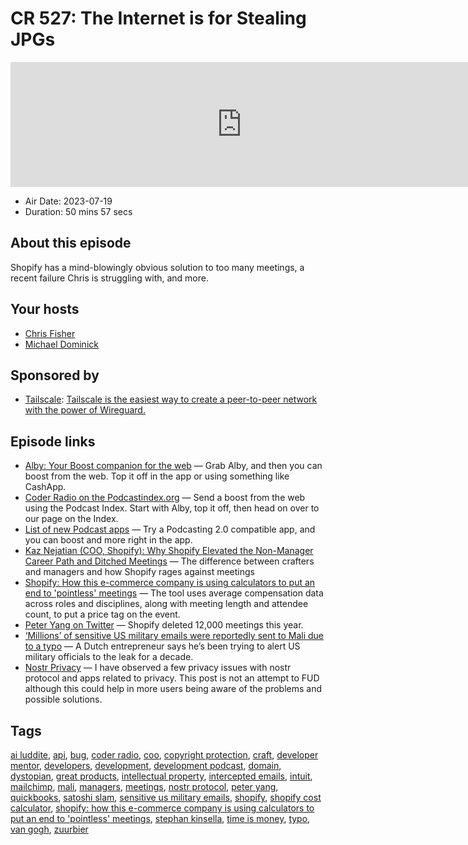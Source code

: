 # CR 527: The Internet is for Stealing JPGs

<iframe src="https://player.fireside.fm/v2/MLf2ZzhC+mQhpJgvt?theme=dark" width="740" height="200" frameborder="0" scrolling="no"></iframe>

* Air Date: 2023-07-19
* Duration: 50 mins 57 secs

## About this episode

Shopify has a mind-blowingly obvious solution to too many meetings, a recent failure Chris is struggling with, and more.

## Your hosts
* [Chris Fisher](https://coder.show/hosts/chrislas)
* [Michael Dominick](https://coder.show/hosts/michael)

## Sponsored by

  * [Tailscale](https://tailscale.com/coder): [Tailscale is the easiest way to create a peer-to-peer network with the power of Wireguard. ](https://tailscale.com/coder)



## Episode links

  * [Alby: Your Boost companion for the web](https://getalby.com/ "Alby: Your Boost companion for the web") — Grab Alby, and then you can boost from the web. Top it off in the app or using something like CashApp. 
  * [Coder Radio on the Podcastindex.org](https://podcastindex.org/podcast/487548 "Coder Radio on the Podcastindex.org") — Send a boost from the web using the Podcast Index. Start with Alby, top it off, then head on over to our page on the Index.
  * [List of new Podcast apps](https://podcastindex.org/apps "List of new Podcast apps") — Try a Podcasting 2.0 compatible app, and you can boost and more right in the app.
  * [Kaz Nejatian (COO, Shopify): Why Shopify Elevated the Non-Manager Career Path and Ditched Meetings](https://creatoreconomy.so/p/kaz-coo-shopify-craft-and-no-meetings "Kaz Nejatian \(COO, Shopify\): Why Shopify Elevated the Non-Manager Career Path and Ditched Meetings") — The difference between crafters and managers and how Shopify rages against meetings
  * [Shopify: How this e-commerce company is using calculators to put an end to 'pointless' meetings](https://timesofindia.indiatimes.com/gadgets-news/why-shopify-is-shaming-employees-with-cost-calculator/articleshow/101695301.cms "Shopify: How this e-commerce company is using calculators to put an end to 'pointless' meetings") — The tool uses average compensation data across roles and disciplines, along with meeting length and attendee count, to put a price tag on the event. 
  * [Peter Yang on Twitter](https://twitter.com/petergyang/status/1679130177819881475 "Peter Yang on Twitter") — Shopify deleted 12,000 meetings this year.
  * [‘Millions’ of sensitive US military emails were reportedly sent to Mali due to a typo](https://www.theverge.com/2023/7/17/23797379/mali-ml-typo-us-military-emails-leak "‘Millions’ of sensitive US military emails were reportedly sent to Mali due to a typo") — A Dutch entrepreneur says he’s been trying to alert US military officials to the leak for a decade.
  * [Nostr Privacy](https://consentonchain.github.io/blog/posts/nostr-privacy/ "Nostr Privacy") — I have observed a few privacy issues with nostr protocol and apps related to privacy. This post is not an attempt to FUD although this could help in more users being aware of the problems and possible solutions.



## Tags

[ai luddite](https://coder.show/tags/ai%20luddite), [api](https://coder.show/tags/api), [bug](https://coder.show/tags/bug), [coder radio](https://coder.show/tags/coder%20radio), [coo](https://coder.show/tags/coo), [copyright protection](https://coder.show/tags/copyright%20protection), [craft](https://coder.show/tags/craft), [developer mentor](https://coder.show/tags/developer%20mentor), [developers](https://coder.show/tags/developers), [development](https://coder.show/tags/development), [development podcast](https://coder.show/tags/development%20podcast), [domain](https://coder.show/tags/domain), [dystopian](https://coder.show/tags/dystopian), [great products](https://coder.show/tags/great%20products), [intellectual property](https://coder.show/tags/intellectual%20property), [intercepted emails](https://coder.show/tags/intercepted%20emails), [intuit](https://coder.show/tags/intuit), [mailchimp](https://coder.show/tags/mailchimp), [mali](https://coder.show/tags/mali), [managers](https://coder.show/tags/managers), [meetings](https://coder.show/tags/meetings), [nostr protocol](https://coder.show/tags/nostr%20protocol), [peter yang](https://coder.show/tags/peter%20yang), [quickbooks](https://coder.show/tags/quickbooks), [satoshi slam](https://coder.show/tags/satoshi%20slam), [sensitive us military emails](https://coder.show/tags/sensitive%20us%20military%20emails), [shopify](https://coder.show/tags/shopify), [shopify cost calculator](https://coder.show/tags/shopify%20cost%20calculator), [shopify: how this e-commerce company is using calculators to put an end to 'pointless' meetings](https://coder.show/tags/shopify:%20how%20this%20e-commerce%20company%20is%20using%20calculators%20to%20put%20an%20end%20to%20'pointless'%20meetings), [stephan kinsella](https://coder.show/tags/stephan%20kinsella), [time is money](https://coder.show/tags/time%20is%20money), [typo](https://coder.show/tags/typo), [van gogh](https://coder.show/tags/van%20gogh), [zuurbier](https://coder.show/tags/zuurbier)